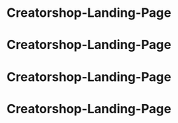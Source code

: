 # Creatorshop-Landing-Page
# Creatorshop-Landing-Page
# Creatorshop-Landing-Page
# Creatorshop-Landing-Page
